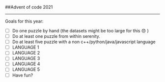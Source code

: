 ##Advent of code 2021

----

Goals for this year:

- [ ] Do one puzzle by hand (the datasets might be too large for this 😞 )
- [ ] Do at least one puzzle from within serenity.
- [ ] Do at least five puzzle with a non c++/python/java/javascript language
- [ ] LANGUAGE 1
- [ ] LANGUAGE 2
- [ ] LANGUAGE 3
- [ ] LANGUAGE 4
- [ ] LANGUAGE 5
- [ ] Have fun?
